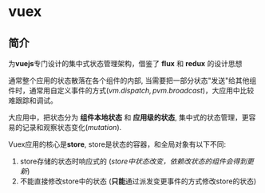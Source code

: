 vuex
============

简介
----------
为**vuejs**专门设计的集中式状态管理架构，借鉴了 **flux** 和 **redux** 的设计思想

通常整个应用的状态散落在各个组件的内部, 当需要把一部分状态"发送"给其他组件时，通常用自定义事件的方式(*vm.$dispatch, pvm.$broadcast*)，大应用中比较难跟踪和调试。

大应用中，把状态分为 **组件本地状态** 和 **应用级的状态**, 集中式的状态管理，更容易的记录和观察状态变化(*mutation*).

Vuex应用的核心是**store**, store是状态的容器，和全局对象有以下不同:

1. store存储的状态时响应式的 (*store中状态改变，依赖改状态的组件会得到更新*)
2. 不能直接修改store中的状态 (**只能**通过派发变更事件的方式修改store的状态)

